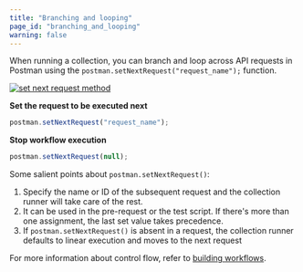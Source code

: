 ```yaml
---
title: "Branching and looping"
page_id: "branching_and_looping"
warning: false
---
```


When running a collection, you can branch and loop across API requests in Postman using the `postman.setNextRequest("request_name");` function.

[![set next request method](https://s3.amazonaws.com/postman-static-getpostman-com/postman-docs/Test_script10.png)](https://s3.amazonaws.com/postman-static-getpostman-com/postman-docs/Test_script10.png)

**Set the request to be executed next**

```js
postman.setNextRequest("request_name");
```

**Stop workflow execution**

```js
postman.setNextRequest(null);
```

Some salient points about `postman.setNextRequest()`:

1.  Specify the name or ID of the subsequent request and the collection runner will take care of the rest.
2.  It can be used in the pre-request or the test script. If there's more than one assignment, the last set value takes precedence.
3.  If `postman.setNextRequest()` is absent in a request, the collection runner defaults to linear execution and moves to the next request

For more information about control flow, refer to [building workflows](/docs/postman/collection_runs/building_workflows).
